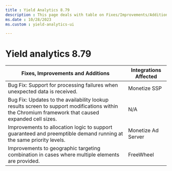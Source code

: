 ```yaml
---
title : Yield Analytics 8.79
description : This page deals with table on Fixes/Improvements/Additions and Integrations Affected (Version 8.79).
ms.date : 10/28/2023
ms.custom : yield-analytics-ui

---
```



# Yield analytics 8.79

| Fixes, Improvements and Additions                                                                                                                  | Integrations Affected |
|----------------------------------------------------------------------------------------------------------------------------------------------------|-----------------------|
| Bug Fix: Support for processing failures when unexpected data is received.                                                                         | Monetize SSP          |
| Bug Fix: Updates to the availability lookup results screen to support modifications within the Chromium framework that caused expanded cell sizes. | N/A                   |
| Improvements to allocation logic to support guaranteed and preemptible demand running at the same priority levels.                                 | Monetize Ad Server    |
| Improvements to geographic targeting combination in cases where multiple elements are provided.                                                    | FreeWheel             |